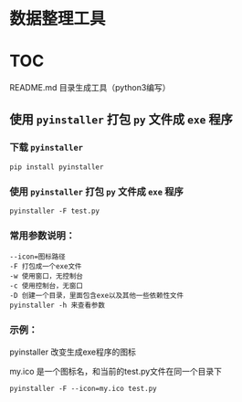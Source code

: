 # 数据整理工具

# TOC

README.md 目录生成工具（python3编写）

## 使用 `pyinstaller` 打包 `py` 文件成 `exe` 程序

### 下载 `pyinstaller`

```
pip install pyinstaller
```

### 使用 `pyinstaller` 打包 `py` 文件成 `exe` 程序


```
pyinstaller -F test.py  
```

### 常用参数说明：

```
--icon=图标路径
-F 打包成一个exe文件
-w 使用窗口，无控制台
-c 使用控制台，无窗口
-D 创建一个目录，里面包含exe以及其他一些依赖性文件
pyinstaller -h 来查看参数
```

### 示例：

pyinstaller 改变生成exe程序的图标

my.ico 是一个图标名，和当前的test.py文件在同一个目录下

```
pyinstaller -F --icon=my.ico test.py
```
